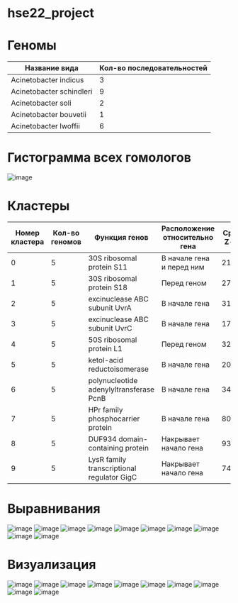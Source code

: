 # hse22_project

# Геномы
|Название вида|Кол-во последовательностей|
|-|-|
|Acinetobacter indicus|3|
|Acinetobacter schindleri|9|
|Acinetobacter soli|2|
|Acinetobacter bouvetii|1|
|Acinetobacter lwoffii|6|

# Гистограмма всех гомологов
![image](https://user-images.githubusercontent.com/22128700/173399044-41dde80f-2433-46c6-a2f2-73a581607bd3.png)


# Кластеры
|Номер кластера|Кол-во геномов|Функция генов|Расположение относительно гена|Средний Z-score|
|-|-|-|-|-|
|0|5|30S ribosomal protein S11	| В начале гена и перед ним |2195.65|
|1|5|30S ribosomal protein S18	| Перед геном |2779.55|
|2|5|excinuclease ABC subunit UvrA	| В начале гена|3136.9|
|3|5|excinuclease ABC subunit UvrC	| В начале гена|1720.18|
|4|5|50S ribosomal protein L1	| Перед геном |3259.12|
|5|5|ketol-acid reductoisomerase	| В начале гена|20182.12|
|6|5|polynucleotide adenylyltransferase PcnB	| В начале гена|3428.52|
|7|5|HPr family phosphocarrier protein	| В начале гена|8097.75|
|8|5|DUF934 domain-containing protein	| Накрывает начало гена |932|
|9|5|LysR family transcriptional regulator GigC	| Накрывает начало гена |743.19|


# Выравнивания
![image](https://user-images.githubusercontent.com/22128700/173391168-b604aa82-8786-4892-bd62-93c14deebd6d.png)
![image](https://user-images.githubusercontent.com/22128700/173391220-31c7fd77-7259-4022-b441-17693caee762.png)
![image](https://user-images.githubusercontent.com/22128700/173391269-9957b078-e266-44aa-87fc-79bdfe0d43a1.png)
![image](https://user-images.githubusercontent.com/22128700/173391392-bf9634d5-de16-4939-9547-4419c9720c6a.png)
![image](https://user-images.githubusercontent.com/22128700/173391477-6cb02128-621e-49c4-a8f6-c7fc390f9254.png)
![image](https://user-images.githubusercontent.com/22128700/173391513-56a2adb6-4d8c-412e-80f1-3cbca797da45.png)
![image](https://user-images.githubusercontent.com/22128700/173391568-4dbeca51-b692-46f0-a457-3365d876bcfd.png)
![image](https://user-images.githubusercontent.com/22128700/173391671-8573b855-dd9e-4e55-99b0-c249ec115537.png)
![image](https://user-images.githubusercontent.com/22128700/173391715-bd82f9e0-7af5-4be2-a2f3-21faca8dd66c.png)
![image](https://user-images.githubusercontent.com/22128700/173391775-041ec5a3-563c-4c49-9d93-d6e07adbc5eb.png)

# Визуализация
![image](https://user-images.githubusercontent.com/22128700/173391839-d6692a72-02a0-4120-9632-ac8e4e3ba94b.png)
![image](https://user-images.githubusercontent.com/22128700/173391858-80326388-1898-49a4-b146-560e89e1f584.png)
![image](https://user-images.githubusercontent.com/22128700/173391898-cd97e4bb-d39c-414d-8666-b3e539672d19.png)
![image](https://user-images.githubusercontent.com/22128700/173391909-2e34cf91-f945-4731-9bcc-3dd4777db52c.png)
![image](https://user-images.githubusercontent.com/22128700/173391924-b9689694-ecf0-494c-bb3e-cae57b387f80.png)
![image](https://user-images.githubusercontent.com/22128700/173391936-3add3fd4-5aaa-4196-9e55-83acffcd3695.png)
![image](https://user-images.githubusercontent.com/22128700/173391950-0936d354-4eff-4a8d-a585-d13ae087b1a4.png)
![image](https://user-images.githubusercontent.com/22128700/173391967-53967eb7-8137-46d2-ad48-7bdef2f719ce.png)
![image](https://user-images.githubusercontent.com/22128700/173391978-b725c78a-4034-46b1-bada-3a4672766cbe.png)
![image](https://user-images.githubusercontent.com/22128700/173391989-38875420-b28f-46a7-bef3-285133414889.png)
